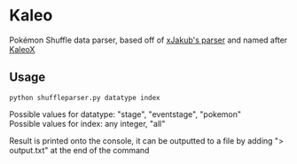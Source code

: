 # Kaleo
Pokémon Shuffle data parser, based off of [xJakub's parser](https://github.com/xJakub/ShuffleParser/) and named after [KaleoX](http://www.gamefaqs.com/community/KaleoX)

## Usage
```python shuffleparser.py datatype index```

Possible values for datatype: "stage", "eventstage", "pokemon"  
Possible values for index: any integer, "all"  

Result is printed onto the console, it can be outputted to a file by adding "> output.txt" at the end of the command
